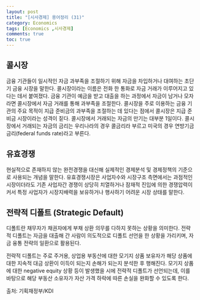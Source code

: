 ```yaml
---
layout: post
title: "[시사경제] 용어정리 (31)"
category: Economics
tags: [Economics ,시사경제]
comments: true
toc: true
---
```

## 콜시장

금융 기관들이 일시적인 자금 과부족을 조절하기 위해 자금을 차입하거나 대여하는 초단기 금융 시장을 말한다. 콜시장이라는 이름은 전화 한 통화로 자금 거래가 이루어지고 있다는 데서 붙여졌다. 금융 기관이 예금을 받고 대출을 하는 과정에서 자금이 남거나 모자라면 콜시장에서 자금 거래를 통해 과부족을 조절한다. 콜시장을 주로 이용하는 금융 기관의 주요 목적이 지급 준비금의 과부족을 조절하는 데 있다는 점에서 콜시장은 지급 준비금 시장이라는 성격이 짙다. 콜시장에서 거래되는 자금의 만기는 대부분 1일이다. 콜시장에서 거래되는 자금의 금리는 우리나라의 경우 콜금리라 부르고 미국의 경우 연방기금금리(federal funds rate)라고 부른다.

## 유효경쟁

현실적으로 존재하지 않는 완전경쟁을 대신해 실제적인 경제분석 및 경제정책의 기준으로 사용되는 개념을 말한다. 유효경쟁시장은 사업자수와 시장구조 측면에서는 과점적인 시장이더라도 기존 사업자간 경쟁이 상당히 치열하거나 잠재적 진입에 의한 경쟁압력이 커서 특정 사업자가 시장지배력을 보유하거나 행사하기 어려운 시장 상태를 말한다.

## 전략적 디폴트 (Strategic Default)

디폴트란 채무자가 채권자에게 부채 상환 의무를 다하지 못하는 상황을 의미한다. 전략적 디폴트는 자금을 대출해 간 사람이 의도적으로 디폴트 선언을 한 상황을 가리키며, 자금 융통 전략의 일환으로 활용된다. 

전략적 디폴트는 주로 주거용, 상업용 부동산에 대한 모기지 상품 보유자가 해당 상품에 대한 지속적 대금 상환이 이득이 되는지 손해가 되는지 분석한 후 행해진다. 모기지 상품에 대한 negative equity 상황 등이 발생했을 시에 전략적 디폴트가 선언되는데, 이를 바탕으로 해당 부동산 소유자가 자산 가격 하락에 따른 손실을 완화할 수 있도록 한다.



출처: 기획재정부/KDI